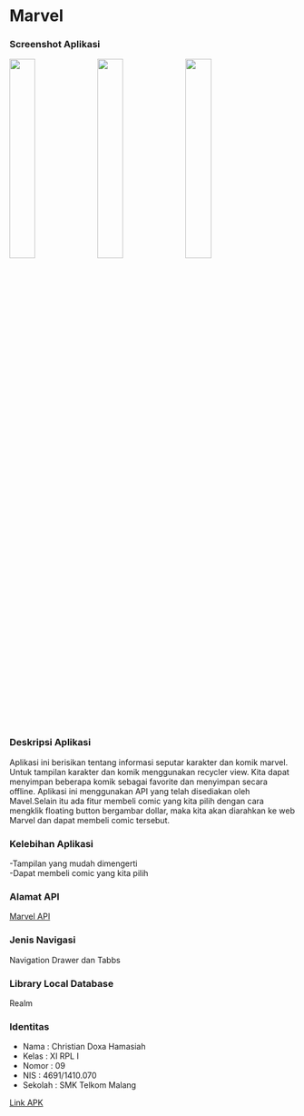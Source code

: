 # Marvel

### Screenshot Aplikasi
<img src="https://image.ibb.co/k4XUY5/colong.png" width="30%" height="30%">
<img src="https://image.ibb.co/iFyQ6Q/colong1.png" width="30%" height="30%">
<img src="https://image.ibb.co/chEbD5/colong2.png" width="30%" height="30%">
<br>

### Deskripsi Aplikasi
Aplikasi ini berisikan tentang informasi seputar karakter dan komik marvel. Untuk tampilan karakter dan komik menggunakan recycler view. Kita dapat menyimpan beberapa komik sebagai favorite dan menyimpan secara offline. Aplikasi ini menggunakan API yang telah disediakan oleh Mavel.Selain itu ada fitur membeli comic yang kita pilih dengan cara mengklik floating button 
bergambar dollar, maka kita akan diarahkan ke web Marvel dan dapat membeli comic tersebut.

### Kelebihan Aplikasi
-Tampilan yang mudah dimengerti<br>
-Dapat membeli comic yang kita pilih

### Alamat API
[Marvel API]( http://developer.marvel.com/)

### Jenis Navigasi
Navigation Drawer dan Tabbs

### Library Local Database
Realm

### Identitas
- Nama  : Christian Doxa Hamasiah
- Kelas : XI RPL I
- Nomor : 09
- NIS   : 4691/1410.070
- Sekolah  : SMK Telkom Malang

[Link APK](https://drive.google.com/open?id=0B7-U3Rct_ZonMmVxbGM2RmdpNnM)
